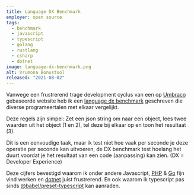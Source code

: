 ```yaml
---
title: Language DX Benchmark
employer: open source
tags:
  - benchmark
  - javascript
  - typescript
  - golang
  - rustlang
  - csharp
  - dotnet
image: language-dx-benchmark.png
alt: Vrumona Bonustool
released: "2021-08-02"
---
```


Vanwege een frustrerend trage development cyclus van een op [Umbraco](https://umbraco.com/) gebaseerde website heb ik een [language dx benchmark](https://github.com/bfanger/language-dx-benchmark) geschreven die diverse programeertalen met elkaar vergelijkt.

Deze regels zijn simpel: Zet een json string om naar een object, lees twee waarden uit het object (1 en 2), tel deze bij elkaar op en toon het resultaat (3).

Dit is een eenvoudige taak, maar ik test niet hoe vaak per seconde je deze operatie per seconde kan uitvoeren, de DX benchmark test hoelang het duurt voordat je het resultaat van een code (aanpassing) kan zien.
(DX = Developer Experience)

Deze cijfers bevestigd waarom ik onder andere Javascript, [PHP](https://php.net) & [Go](https://golang.org/) fijn vind werken en [dotnet](https://docs.microsoft.com/nl-nl/dotnet/) juist frustrerend.
En ook waarom ik typescript pas sinds [@babel/preset-typescript](https://babeljs.io/docs/en/babel-preset-typescript)
kan aanraden.
